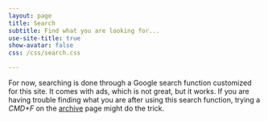 ```yaml
---
layout: page
title: Search
subtitle: Find what you are looking for...
use-site-title: true
show-avatar: false
css: /css/search.css

---
```


For now, searching is done through a Google search function customized for this site. It comes
with ads, which is not great, but it works. If you are having trouble finding what you are after
using this search function, trying a *CMD+F* on the [archive](/archive/) page might do the trick.

<div id="google-custom-search">
<script>
  (function() {
    var cx = '008751022318489805044:9afylpxpz4g';
    var gcse = document.createElement('script');
    gcse.type = 'text/javascript';
    gcse.async = true;
    gcse.src = 'https://cse.google.com/cse.js?cx=' + cx;
    var s = document.getElementsByTagName('script')[0];
    s.parentNode.insertBefore(gcse, s);
  })();
</script>
<gcse:searchbox></gcse:searchbox>
<gcse:searchresults></gcse:searchresults>
</div>